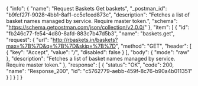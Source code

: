 {
  "info": {
    "name": "Request Baskets Get baskets",
    "_postman_id": "b9fcf27f-9028-4bb1-8af1-cc5e1ced873c",
    "description": "Fetches a list of basket names managed by service. Require master token.",
    "schema": "https://schema.getpostman.com/json/collection/v2.0.0/"
  },
  "item": [
    {
      "id": "fb246c77-fe54-4d80-8afd-883c7b47d5b3",
      "name": "baskets.get",
      "request": {
        "url": "http://rbaskets.in/baskets?max=%7B%7D&q=%7B%7D&skip=%7B%7D",
        "method": "GET",
        "header": [
          {
            "key": "Accept",
            "value": "*/*",
            "disabled": false
          }
        ],
        "body": {
          "mode": "raw"
        },
        "description": "Fetches a list of basket names managed by service. Require master token."
      },
      "response": [
        {
          "status": "OK",
          "code": 200,
          "name": "Response_200",
          "id": "c5762779-aebb-459f-8c76-b90a4b011351"
        }
      ]
    }
  ]
}